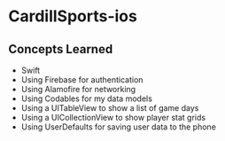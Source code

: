 # CardillSports-ios

## Concepts Learned
- Swift
- Using Firebase for authentication
- Using Alamofire for networking
- Using Codables for my data models
- Using a UITableView to show a list of game days
- Using a UICollectionView to show player stat grids
- Using UserDefaults for saving user data to the phone

